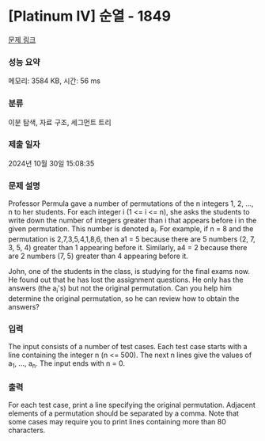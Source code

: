 # [Platinum IV] 순열 - 1849 

[문제 링크](https://www.acmicpc.net/problem/1849) 

### 성능 요약

메모리: 3584 KB, 시간: 56 ms

### 분류

이분 탐색, 자료 구조, 세그먼트 트리

### 제출 일자

2024년 10월 30일 15:08:35

### 문제 설명

<p>Professor Permula gave a number of permutations of the n integers 1, 2, ..., n to her students. For each integer i (1 <= i <= n), she asks the students to write down the number of integers greater than i that appears before i in the given permutation. This number is denoted a<sub>i</sub>. For example, if n = 8 and the permutation is 2,7,3,5,4,1,8,6, then a1 = 5 because there are 5 numbers (2, 7, 3, 5, 4) greater than 1 appearing before it. Similarly, a4 = 2 because there are 2 numbers (7, 5) greater than 4 appearing before it.</p>

<p>John, one of the students in the class, is studying for the final exams now. He found out that he has lost the assignment questions. He only has the answers (the a<sub>i</sub>'s) but not the original permutation. Can you help him determine the original permutation, so he can review how to obtain the answers?</p>

### 입력 

 <p>The input consists of a number of test cases. Each test case starts with a line containing the integer n (n <= 500). The next n lines give the values of a<sub>1</sub>, ..., a<sub>n</sub>. The input ends with n = 0.</p>

### 출력 

 <p>For each test case, print a line specifying the original permutation. Adjacent elements of a permutation should be separated by a comma. Note that some cases may require you to print lines containing more than 80 characters.</p>


